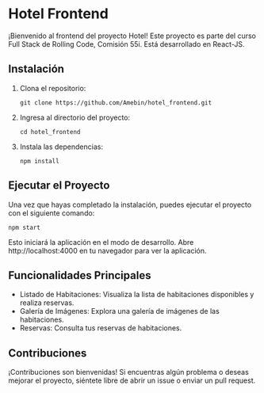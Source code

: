 # Hotel Frontend

¡Bienvenido al frontend del proyecto Hotel! Este proyecto es parte del curso Full Stack de Rolling Code, Comisión 55i. Está desarrollado en React-JS.

## Instalación

1. Clona el repositorio:

   ```
   git clone https://github.com/Amebin/hotel_frontend.git
2. Ingresa al directorio del proyecto:
    ```
    cd hotel_frontend
3. Instala las dependencias:
    ```
    npm install
## Ejecutar el Proyecto
Una vez que hayas completado la instalación, puedes ejecutar el proyecto con el siguiente comando:

    npm start

Esto iniciará la aplicación en el modo de desarrollo. Abre http://localhost:4000 en tu navegador para ver la aplicación.

## Funcionalidades Principales

* Listado de Habitaciones: Visualiza la lista de habitaciones disponibles y realiza reservas.
* Galería de Imágenes: Explora una galería de imágenes de las habitaciones.
* Reservas: Consulta tus reservas de habitaciones.

## Contribuciones
¡Contribuciones son bienvenidas! Si encuentras algún problema o deseas mejorar el proyecto, siéntete libre de abrir un issue o enviar un pull request.